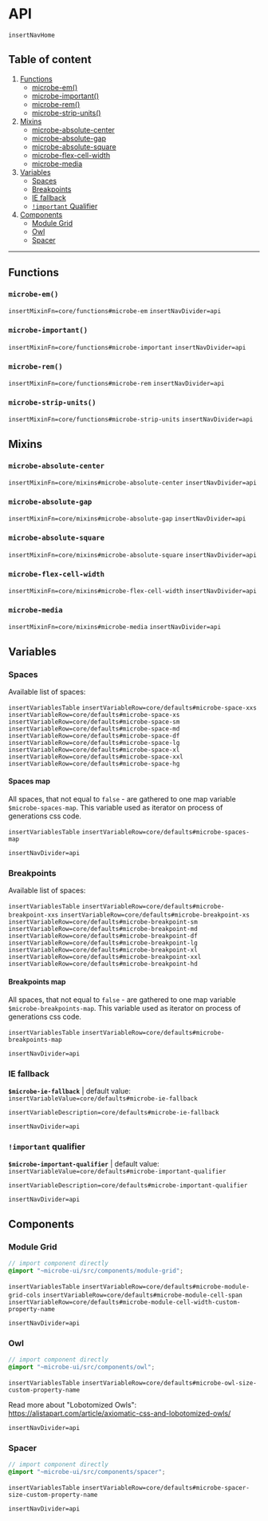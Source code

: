 # API

`insertNavHome`

## Table of content

1. [Functions](#functions)
    - [microbe-em()](#microbe-em)
    - [microbe-important()](#microbe-important)
    - [microbe-rem()](#microbe-rem)
    - [microbe-strip-units()](#microbe-strip-units)
1. [Mixins](#mixins)
    - [microbe-absolute-center](#microbe-absolute-center)
    - [microbe-absolute-gap](#microbe-absolute-gap)
    - [microbe-absolute-square](#microbe-absolute-square)
    - [microbe-flex-cell-width](#microbe-flex-cell-width)
    - [microbe-media](#microbe-media)
1. [Variables](#variables)
    - [Spaces](#spaces)
    - [Breakpoints](#breakpoints)
    - [IE fallback](#ie-fallback)
    - [`!important` Qualifier](#important-qualifier)
1. [Components](#components)
    - [Module Grid](#module-grid)
    - [Owl](#owl)
    - [Spacer](#module-grid)

---

## Functions

### `microbe-em()`

`insertMixinFn=core/functions#microbe-em`
`insertNavDivider=api`

### `microbe-important()`

`insertMixinFn=core/functions#microbe-important`
`insertNavDivider=api`

### `microbe-rem()`

`insertMixinFn=core/functions#microbe-rem`
`insertNavDivider=api`

### `microbe-strip-units()`

`insertMixinFn=core/functions#microbe-strip-units`
`insertNavDivider=api`

## Mixins

### `microbe-absolute-center`

`insertMixinFn=core/mixins#microbe-absolute-center`
`insertNavDivider=api`

### `microbe-absolute-gap`

`insertMixinFn=core/mixins#microbe-absolute-gap`
`insertNavDivider=api`

### `microbe-absolute-square`

`insertMixinFn=core/mixins#microbe-absolute-square`
`insertNavDivider=api`

### `microbe-flex-cell-width`

`insertMixinFn=core/mixins#microbe-flex-cell-width`
`insertNavDivider=api`

### `microbe-media`

`insertMixinFn=core/mixins#microbe-media`
`insertNavDivider=api`

## Variables

### Spaces

Available list of spaces:

`insertVariablesTable`
`insertVariableRow=core/defaults#microbe-space-xxs`
`insertVariableRow=core/defaults#microbe-space-xs`
`insertVariableRow=core/defaults#microbe-space-sm`
`insertVariableRow=core/defaults#microbe-space-md`
`insertVariableRow=core/defaults#microbe-space-df`
`insertVariableRow=core/defaults#microbe-space-lg`
`insertVariableRow=core/defaults#microbe-space-xl`
`insertVariableRow=core/defaults#microbe-space-xxl`
`insertVariableRow=core/defaults#microbe-space-hg`

#### Spaces map

All spaces, that not equal to `false` - are gathered to one map variable `$microbe-spaces-map`. This variable used as iterator on process of generations css code. 

`insertVariablesTable`
`insertVariableRow=core/defaults#microbe-spaces-map`

`insertNavDivider=api`

### Breakpoints

Available list of spaces:

`insertVariablesTable`
`insertVariableRow=core/defaults#microbe-breakpoint-xxs`
`insertVariableRow=core/defaults#microbe-breakpoint-xs`
`insertVariableRow=core/defaults#microbe-breakpoint-sm`
`insertVariableRow=core/defaults#microbe-breakpoint-md`
`insertVariableRow=core/defaults#microbe-breakpoint-df`
`insertVariableRow=core/defaults#microbe-breakpoint-lg`
`insertVariableRow=core/defaults#microbe-breakpoint-xl`
`insertVariableRow=core/defaults#microbe-breakpoint-xxl`
`insertVariableRow=core/defaults#microbe-breakpoint-hd`

#### Breakpoints map

All spaces, that not equal to `false` - are gathered to one map variable `$microbe-breakpoints-map`. This variable used as iterator on process of generations css code. 

`insertVariablesTable`
`insertVariableRow=core/defaults#microbe-breakpoints-map`

`insertNavDivider=api`

### IE fallback

__`$microbe-ie-fallback`__ | default value: `insertVariableValue=core/defaults#microbe-ie-fallback`

`insertVariableDescription=core/defaults#microbe-ie-fallback`

`insertNavDivider=api`

### `!important` qualifier

__`$microbe-important-qualifier`__ | default value: `insertVariableValue=core/defaults#microbe-important-qualifier`

`insertVariableDescription=core/defaults#microbe-important-qualifier`

`insertNavDivider=api`

## Components

### Module Grid

```scss
// import component directly
@import "~microbe-ui/src/components/module-grid";
```

`insertVariablesTable`
`insertVariableRow=core/defaults#microbe-module-grid-cols`
`insertVariableRow=core/defaults#microbe-module-cell-span`
`insertVariableRow=core/defaults#microbe-module-cell-width-custom-property-name`

`insertNavDivider=api`

### Owl

```scss
// import component directly
@import "~microbe-ui/src/components/owl";
```

`insertVariablesTable`
`insertVariableRow=core/defaults#microbe-owl-size-custom-property-name`

Read more about "Lobotomized Owls":  
https://alistapart.com/article/axiomatic-css-and-lobotomized-owls/

`insertNavDivider=api`

### Spacer

```scss
// import component directly
@import "~microbe-ui/src/components/spacer";
```

`insertVariablesTable`
`insertVariableRow=core/defaults#microbe-spacer-size-custom-property-name`

`insertNavDivider=api`
